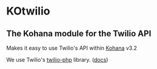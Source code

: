 KOtwilio
========

The Kohana module for the Twilio API
------------------------------------

Makes it easy to use Twilio's API within [Kohana](https://github.com/kohana/kohana) v3.2

We use Twilio's [twilio-php](https://github.com/twilio/twilio-php) library. ([docs](http://readthedocs.org/docs/twilio-php/en/latest/))
